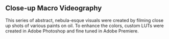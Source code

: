 ## Close-up Macro Videography

This series of abstract, nebula-esque visuals were created by filming close up shots of various paints on oil. To enhance the colors, custom LUTs were created in Adobe Photoshop and fine tuned in Adobe Premiere.
